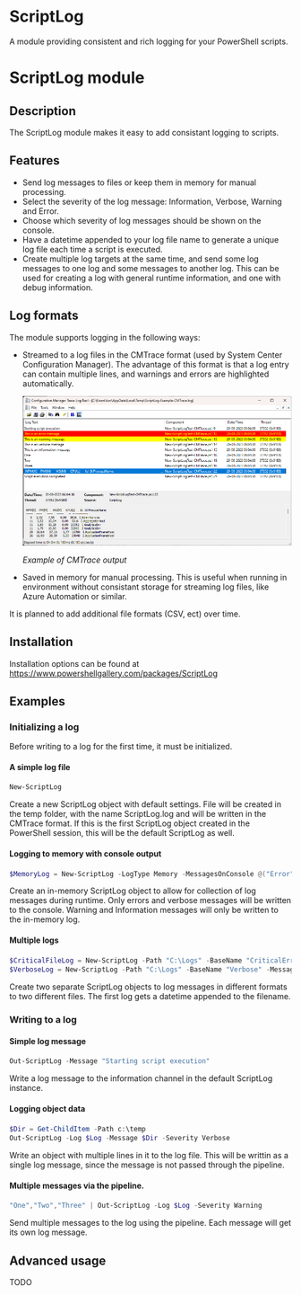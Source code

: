 # ScriptLog

A module providing consistent and rich logging for your PowerShell scripts.

# ScriptLog module

## Description

The ScriptLog module makes it easy to add consistant logging to scripts.

## Features

* Send log messages to files or keep them in memory for manual processing.
* Select the severity of the log message: Information, Verbose, Warning and Error.
* Choose which severity of log messages should be shown on the console.
* Have a datetime appended to your log file name to generate a unique log file each time a script is executed.  
* Create multiple log targets at the same time, and send some log messages to one log and some messages to another log. This can be used for creating a log with general runtime information, and one with debug information.

## Log formats

The module supports logging in the following ways:

* Streamed to a log files in the CMTrace format (used by System Center Configuration Manager). The advantage of this format is that a log entry can contain multiple lines, and warnings and errors are highlighted automatically.

  ![](Screenshots/CMTrace.png)
  
  *Example of CMTrace output*

* Saved in memory for manual processing. This is useful when running in environment without consistant storage for streaming log files, like Azure Automation or similar.

It is planned to add additional file formats (CSV, ect) over time.

## Installation

Installation options can be found at https://www.powershellgallery.com/packages/ScriptLog

## Examples

### Initializing a log

Before writing to a log for the first time, it must be initialized.

#### A simple log file
~~~ powershell
New-ScriptLog
~~~ 
Create a new ScriptLog object with default settings. File will be created in the temp folder, with the name ScriptLog.log and will be written in the CMTrace format. If this is the first ScriptLog object created in the PowerShell session, this will be the default ScriptLog as well.

#### Logging to memory with console output
~~~powershell
$MemoryLog = New-ScriptLog -LogType Memory -MessagesOnConsole @("Error","Verbose")
~~~
Create an in-memory ScriptLog object to allow for collection of log messages during runtime. Only errors and verbose messages will be written to the console. Warning and Information messages will only be written to the in-memory log.

#### Multiple logs
~~~powershell
$CriticalFileLog = New-ScriptLog -Path "C:\Logs" -BaseName "CriticalErrors" -AppendDateTime
$VerboseLog = New-ScriptLog -Path "C:\Logs" -BaseName "Verbose" -MessagesOnConsole "Verbose"
~~~
Create two separate ScriptLog objects to log messages in different formats to two different files. The first log gets a datetime appended to the filename.

### Writing to a log
#### Simple log message
~~~powershell
Out-ScriptLog -Message "Starting script execution"
~~~
Write a log message to the information channel in the default ScriptLog instance.

#### Logging object data
~~~powershell
$Dir = Get-ChildItem -Path c:\temp
Out-ScriptLog -Log $Log -Message $Dir -Severity Verbose
~~~
Write an object with multiple lines in it to the log file. This will be writtin as a single log message, since the message is not passed through the pipeline.

#### Multiple messages via the pipeline.
~~~powershell
"One","Two","Three" | Out-ScriptLog -Log $Log -Severity Warning
~~~
Send multiple messages to the log using the pipeline. Each message will get its own log message.    

## Advanced usage
TODO
